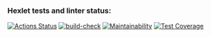 ### Hexlet tests and linter status:
[![Actions Status](https://github.com/AndreyKrymski/frontend-project-lvl2/workflows/hexlet-check/badge.svg)](https://github.com/AndreyKrymski/frontend-project-lvl2/actions)
[![build-check](https://github.com/AndreyKrymski/frontend-project-lvl2/actions/workflows/build.yml/badge.svg)](https://github.com/AndreyKrymski/frontend-project-lvl2/actions/workflows/build.yml)
[![Maintainability](https://api.codeclimate.com/v1/badges/05513f1aa0d58b71847b/maintainability)](https://codeclimate.com/github/AndreyKrymski/frontend-project-lvl2/maintainability)
[![Test Coverage](https://api.codeclimate.com/v1/badges/05513f1aa0d58b71847b/test_coverage)](https://codeclimate.com/github/AndreyKrymski/frontend-project-lvl2/test_coverage)